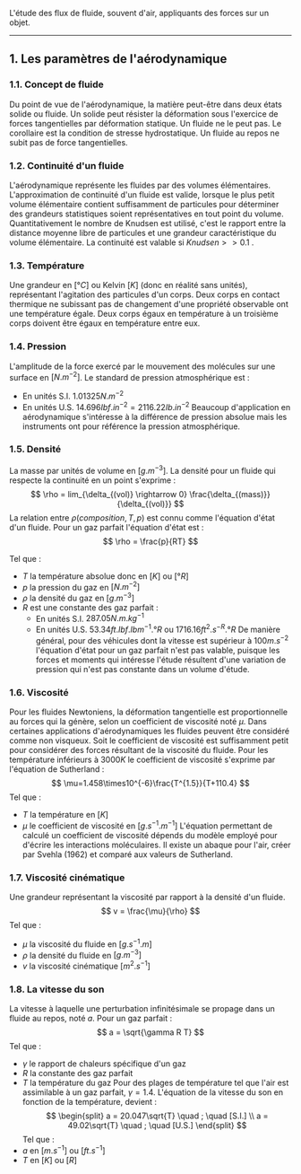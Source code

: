 L'étude des flux de fluide, souvent d'air, appliquants des forces sur un objet.

____
## 1. Les paramètres de l'aérodynamique

### 1.1. Concept de fluide 
Du point de vue de l'aérodynamique, la matière peut-être dans deux états solide ou fluide. Un solide peut résister la déformation sous l'exercice de forces tangentielles par déformation statique. Un fluide ne le peut pas. Le corollaire est la condition de stresse hydrostatique. Un fluide au repos ne subit pas de force tangentielles.
### 1.2. Continuité d'un fluide
L'aérodynamique représente les fluides par des volumes élémentaires. L'approximation de continuité d'un fluide est valide, lorsque le plus petit volume élémentaire contient suffisamment de particules pour déterminer des grandeurs statistiques soient représentatives en tout point du volume. Quantitativement le nombre de Knudsen est utilisé, c'est le rapport entre la distance moyenne libre de particules et une grandeur caractéristique du volume élémentaire. La continuité est valable si $Knudsen>>0.1$ .
### 1.3. Température 
Une grandeur en $[°C]$ ou Kelvin $[K]$ (donc en réalité sans unités), représentant l'agitation des particules d'un corps. Deux corps en contact thermique ne subissant pas de changement d'une propriété observable ont une température égale. Deux corps égaux en température à un troisième corps doivent être égaux en température entre eux. 
### 1.4. Pression
L'amplitude de la force exercé par le mouvement des molécules sur une surface en $[N.m^{-2}]$. Le standard de pression atmosphérique est :
- En unités S.I. $1.01325 N.m^{-2}$
- En unités U.S. $14.696Ibf.in^{-2}=2116.22Ib.in^{-2}$
Beaucoup d'application en aérodynamique s'intéresse à la différence de pression absolue mais les instruments ont pour référence la pression atmosphérique.
### 1.5. Densité 
La masse par unités de volume en $[g.m^{-3}]$. La densité pour un fluide qui respecte la continuité en un point s'exprime :
$$
\rho = lim_{\delta_{(vol)} \rightarrow 0} \frac{\delta_{(mass)}}{\delta_{(vol)}}
$$ 
La relation entre $\rho(composition,T,p)$ est connu comme l'équation d'état d'un fluide. Pour un gaz parfait l'équation d'état est :
$$
\rho = \frac{p}{RT}
$$

Tel que :
- $T$ la température absolue donc en $[K]$ ou $[°R]$
- $p$ la pression du gaz en $[N.m^{-2}]$
- $\rho$ la densité du gaz en $[g.m^{-3}]$
- $R$ est une constante des gaz parfait :
	- En unités S.I. $287.05N.m.kg^{-1}$
	- En unités U.S. $53.34ft.Ibf.Ibm^{-1}.°R$ ou $1716.16ft^2.s^{-R}.°R$
De manière général, pour des véhicules dont la vitesse est supérieur à $100m.s^{-2}$ l'équation d'état pour un gaz parfait n'est pas valable, puisque les forces et moments qui intéresse l'étude résultent d'une variation de pression qui n'est pas constante dans un volume d'étude.
### 1.6. Viscosité
Pour les fluides Newtoniens, la déformation tangentielle est proportionnelle au forces qui la génère, selon un coefficient de viscosité noté $\mu$. Dans certaines applications d'aérodynamiques les fluides peuvent être considéré comme non visqueux. Soit le coefficient de viscosité est suffisamment petit pour considérer des forces résultant de la viscosité du fluide. Pour les température inférieurs à $3000K$ le coefficient de viscosité s'exprime par l'équation de Sutherland :
$$
\mu=1.458\times10^{-6}\frac{T^{1.5}}{T+110.4}
$$
Tel que :
- $T$ la température en $[K]$
- $\mu$ le coefficient de viscosité en $[g.s^{-1}.m^{-1}]$
L'équation permettant de calculé un coefficient de viscosité dépends du modèle employé pour d'écrire les interactions moléculaires. Il existe un abaque pour l'air, créer par Svehla (1962) et comparé aux valeurs de Sutherland.

### 1.7. Viscosité cinématique
Une grandeur représentant la viscosité par rapport à la densité d'un fluide.
$$
v = \frac{\mu}{\rho}
$$
Tel que :
- $\mu$ la viscosité du fluide en $[g.s^{-1}.m]$
- $\rho$ la densité du fluide en $[g.m^{-3}]$
- $v$ la viscosité cinématique $[m^{2}.s^{-1}]$
### 1.8. La vitesse du son
La vitesse à laquelle une perturbation infinitésimale se propage dans un fluide au repos, noté $a$. Pour un gaz parfait :
$$
a = \sqrt{\gamma R T}
$$
Tel que :
- $\gamma$ le rapport de chaleurs spécifique d'un gaz
- $R$ la constante des gaz parfait
- $T$ la température du gaz
Pour des plages de température tel que l'air est assimilable à un gaz parfait, $\gamma = 1.4$. L'équation de la vitesse du son en fonction de la température, devient :
$$
\begin{split}
a = 20.047\sqrt{T} \quad ; \quad [S.I.] \\
a = 49.02\sqrt{T} \quad ; \quad [U.S.]
\end{split}
$$
Tel que :
- $a$ en $[m.s^{-1}]$ ou $[ft.s^{-1}]$
- $T$ en $[K]$ ou $[R]$
